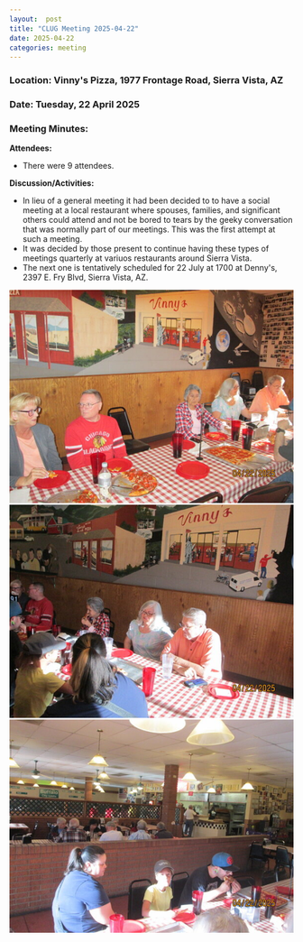 ```yaml
---
layout:  post
title: "CLUG Meeting 2025-04-22"
date: 2025-04-22
categories: meeting
---
```


### Location: Vinny's Pizza, 1977 Frontage Road, Sierra Vista, AZ

### Date: Tuesday, 22 April 2025
### Meeting Minutes:

**Attendees:** 
 * There were 9 attendees.

**Discussion/Activities:**
 *  In lieu of a general meeting it had been decided to to have a social meeting at a local restaurant where spouses, families, and significant others could attend and not be bored to tears by the geeky conversation that was normally part of our meetings.  This was the first attempt at such a meeting.
 *  It was decided by those present to continue having these types of meetings quarterly at variuos restaurants around Sierra Vista.
 *  The next one is tentatively scheduled for 22 July at 1700 at Denny's, 2397 E. Fry Blvd, Sierra Vista, AZ.

![alt text](https://raw.githubusercontent.com/CochiseLinuxUsersGroup/CochiseLinuxUsersGroup.github.io/master/images2/rsz_clug_mtg_2025-04-22_1.jpg)
![alt text](https://raw.githubusercontent.com/CochiseLinuxUsersGroup/CochiseLinuxUsersGroup.github.io/master/images2/rsz_clug_mtg_2025-04-22_2.jpg)
![alt text](https://raw.githubusercontent.com/CochiseLinuxUsersGroup/CochiseLinuxUsersGroup.github.io/master/images2/rsz_clug_mtg_2025-04-22_3.jpg)
